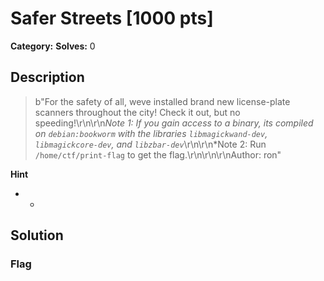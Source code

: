 # Safer Streets [1000 pts]

**Category:** 
**Solves:** 0

## Description
>b"For the safety of all, weve installed brand new license-plate scanners throughout the city! Check it out, but no speeding!\r\n\r\n*Note 1: If you gain access to a binary, its compiled on `debian:bookworm` with the libraries `libmagickwand-dev`, `libmagickcore-dev`, and `libzbar-dev`*\r\n\r\n*Note 2: Run `/home/ctf/print-flag` to get the flag.\r\n\r\n\r\nAuthor: ron"

**Hint**
* -

## Solution

### Flag

